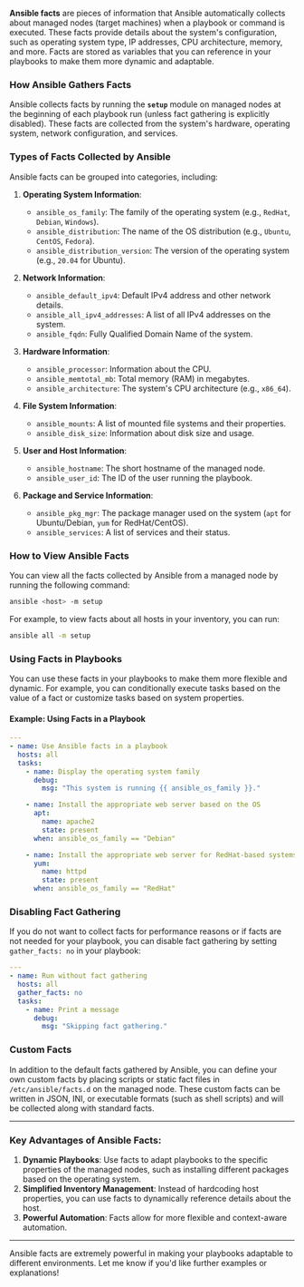 **Ansible facts** are pieces of information that Ansible automatically collects about managed nodes (target machines) when a playbook or command is executed. These facts provide details about the system's configuration, such as operating system type, IP addresses, CPU architecture, memory, and more. Facts are stored as variables that you can reference in your playbooks to make them more dynamic and adaptable.

### **How Ansible Gathers Facts**
Ansible collects facts by running the **`setup`** module on managed nodes at the beginning of each playbook run (unless fact gathering is explicitly disabled). These facts are collected from the system's hardware, operating system, network configuration, and services.

### **Types of Facts Collected by Ansible**

Ansible facts can be grouped into categories, including:

1. **Operating System Information**:
   - `ansible_os_family`: The family of the operating system (e.g., `RedHat`, `Debian`, `Windows`).
   - `ansible_distribution`: The name of the OS distribution (e.g., `Ubuntu`, `CentOS`, `Fedora`).
   - `ansible_distribution_version`: The version of the operating system (e.g., `20.04` for Ubuntu).

2. **Network Information**:
   - `ansible_default_ipv4`: Default IPv4 address and other network details.
   - `ansible_all_ipv4_addresses`: A list of all IPv4 addresses on the system.
   - `ansible_fqdn`: Fully Qualified Domain Name of the system.

3. **Hardware Information**:
   - `ansible_processor`: Information about the CPU.
   - `ansible_memtotal_mb`: Total memory (RAM) in megabytes.
   - `ansible_architecture`: The system's CPU architecture (e.g., `x86_64`).

4. **File System Information**:
   - `ansible_mounts`: A list of mounted file systems and their properties.
   - `ansible_disk_size`: Information about disk size and usage.

5. **User and Host Information**:
   - `ansible_hostname`: The short hostname of the managed node.
   - `ansible_user_id`: The ID of the user running the playbook.

6. **Package and Service Information**:
   - `ansible_pkg_mgr`: The package manager used on the system (`apt` for Ubuntu/Debian, `yum` for RedHat/CentOS).
   - `ansible_services`: A list of services and their status.

### **How to View Ansible Facts**

You can view all the facts collected by Ansible from a managed node by running the following command:

```bash
ansible <host> -m setup
```

For example, to view facts about all hosts in your inventory, you can run:

```bash
ansible all -m setup
```

### **Using Facts in Playbooks**

You can use these facts in your playbooks to make them more flexible and dynamic. For example, you can conditionally execute tasks based on the value of a fact or customize tasks based on system properties.

#### Example: Using Facts in a Playbook

```yaml
---
- name: Use Ansible facts in a playbook
  hosts: all
  tasks:
    - name: Display the operating system family
      debug:
        msg: "This system is running {{ ansible_os_family }}."

    - name: Install the appropriate web server based on the OS
      apt:
        name: apache2
        state: present
      when: ansible_os_family == "Debian"

    - name: Install the appropriate web server for RedHat-based systems
      yum:
        name: httpd
        state: present
      when: ansible_os_family == "RedHat"
```

### **Disabling Fact Gathering**

If you do not want to collect facts for performance reasons or if facts are not needed for your playbook, you can disable fact gathering by setting `gather_facts: no` in your playbook:

```yaml
---
- name: Run without fact gathering
  hosts: all
  gather_facts: no
  tasks:
    - name: Print a message
      debug:
        msg: "Skipping fact gathering."
```

### **Custom Facts**
In addition to the default facts gathered by Ansible, you can define your own custom facts by placing scripts or static fact files in `/etc/ansible/facts.d` on the managed node. These custom facts can be written in JSON, INI, or executable formats (such as shell scripts) and will be collected along with standard facts.

---

### **Key Advantages of Ansible Facts**:
1. **Dynamic Playbooks**: Use facts to adapt playbooks to the specific properties of the managed nodes, such as installing different packages based on the operating system.
2. **Simplified Inventory Management**: Instead of hardcoding host properties, you can use facts to dynamically reference details about the host.
3. **Powerful Automation**: Facts allow for more flexible and context-aware automation.

---

Ansible facts are extremely powerful in making your playbooks adaptable to different environments. Let me know if you'd like further examples or explanations!
